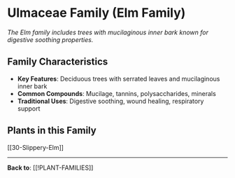 # Ulmaceae Family (Elm Family)

*The Elm family includes trees with mucilaginous inner bark known for digestive soothing properties.*

## Family Characteristics
- **Key Features**: Deciduous trees with serrated leaves and mucilaginous inner bark
- **Common Compounds**: Mucilage, tannins, polysaccharides, minerals
- **Traditional Uses**: Digestive soothing, wound healing, respiratory support

## Plants in this Family

[[30-Slippery-Elm]]

---

**Back to**: [[!PLANT-FAMILIES]]